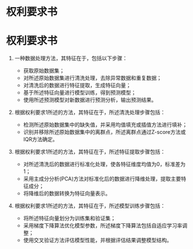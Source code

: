 # 权利要求书

# 权利要求书

1. 一种数据处理方法，其特征在于，包括以下步骤：
   - 获取原始数据集；
   - 对所述原始数据集进行清洗处理，去除异常数据和重复数据；
   - 对清洗后的数据进行特征提取，生成特征向量；
   - 基于所述特征向量进行模型训练，得到预测模型；
   - 使用所述预测模型对新数据进行预测分析，输出预测结果。

2. 根据权利要求1所述的方法，其特征在于，所述清洗处理步骤包括：
   - 检测所述原始数据集中的缺失值，并采用均值填充或插值方法进行填补；
   - 识别并移除所述原始数据集中的离群点，所述离群点通过Z-score方法或IQR方法确定。

3. 根据权利要求1所述的方法，其特征在于，所述特征提取步骤包括：
   - 对所述清洗后的数据进行标准化处理，使各特征维度均值为0，标准差为1；
   - 采用主成分分析(PCA)方法对标准化后的数据进行降维处理，提取主要特征成分；
   - 将降维后的数据转换为特征向量表示。

4. 根据权利要求1所述的方法，其特征在于，所述模型训练步骤包括：
   - 将所述特征向量划分为训练集和验证集；
   - 采用梯度下降算法优化模型参数，所述梯度下降算法包括自适应学习率调整；
   - 使用交叉验证方法评估模型性能，并根据评估结果调整模型结构。
